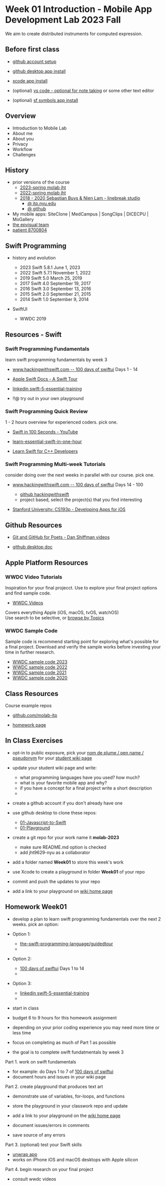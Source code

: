# Week 01 Introduction - Mobile App Development Lab 2023 Fall

We aim to create distributed instruments for computed expression.

## Before first class

- [github account setup](https://docs.github.com/en/get-started/onboarding/getting-started-with-your-github-account)

- [github desktop app install](https://docs.github.com/en/desktop/installing-and-configuring-github-desktop/installing-and-authenticating-to-github-desktop/installing-github-desktop)

- [xcode app install](https://apps.apple.com/us/app/xcode/id497799835?mt=12)

- (optional) [vs code - optional for note taking](https://code.visualstudio.com) or some other text editor

- (optional) [sf symbols app install](https://developer.apple.com/sf-symbols/)

## Overview

- Introduction to Mobile Lab
- About me
- About you
- Privacy
- Workflow
- Challenges

## History

- prior versions of the course
  - [2023-spring molab jht](https://github.com/mobilelabclass-itp/content-2023)
  - [2022-spring molab jht](https://github.com/mobilelabclass-itp/content-2022)
  - [2018 - 2020 Sebastian Buys & Nien Lam - linebreak studio](https://www.linebreak.studio/about)
    - [@ itp.nyu.edu](https://itp.nyu.edu/classes/mobile-lab/)
    - [@ github](https://github.com/mobilelabclass/content)
- My mobile apps: SiteClone | MedCampus | SongClips | DICECPU | MoGallery
- [the epvisual team](http://www.johnhenrythompson.com/ep-visual)
- [patient 8700804](https://image-ppubs.uspto.gov/dirsearch-public/print/downloadPdf/8700804)

## Swift Programming

- history and evolution

  - 2023 Swift 5.8.1 June 1, 2023
  - 2022 Swift 5.7.1 November 1, 2022
  - 2019 Swift 5.0 March 25, 2019
  - 2017 Swift 4.0 September 19, 2017
  - 2016 Swift 3.0 September 13, 2016
  - 2015 Swift 2.0 September 21, 2015
  - 2014 Swift 1.0 September 9, 2014

- SwiftUI

  - WWDC 2019

## Resources - Swift

### Swift Programming Fundamentals

learn swift programming fundamentals by week 3

- [www.hackingwithswift.com -- 100 days of swiftui](https://www.hackingwithswift.com/100/swiftui) Days 1 - 14

- [Apple Swift Docs - A Swift Tour](https://docs.swift.org/swift-book/documentation/the-swift-programming-language/guidedtour/)

- [linkedin swift-5-essential-training](https://www.linkedin.com/learning/swift-5-essential-training)

- !!@ try out in your own playground

### Swift Programming Quick Review

1 - 2 hours overview for experienced coders. pick one.

- [Swift in 100 Seconds - YouTube](https://www.youtube.com/watch?v=nAchMctX4YA)

- [learn-essential-swift-in-one-hour](https://www.hackingwithswift.com/articles/242/learn-essential-swift-in-one-hour)

- [Learn Swift for C++ Developers](https://www.advancedswift.com/learn-swift-cpp/)

### Swift Programming Multi-week Tutorials

consider doing over the next weeks in parallel with our course. pick one.

- [www.hackingwithswift.com -- 100 days of swiftui](https://www.hackingwithswift.com/100/swiftui) Days 14 - 100

  - [github hackingwithswift](https://github.com/twostraws/hackingwithswift)
  - project based, select the project(s) that you find interesting

- [Stanford University: CS193p - Developing Apps for iOS](https://cs193p.sites.stanford.edu/)

## Github Resources

- [Git and GitHub for Poets - Dan Shiffman videos](https://www.youtube.com/playlist?list=PLRqwX-V7Uu6ZF9C0YMKuns9sLDzK6zoiV)

- [github desktop doc](https://docs.github.com/en/desktop/installing-and-configuring-github-desktop/overview/getting-started-with-github-desktop)

## Apple Platform Resources

### WWDC Video Tutorials

Inspiration for your final projecct.
Use to explore your final project options and find sample code.

- [WWDC Videos](https://developer.apple.com/videos/all-videos)

Covers everything Apple (iOS, macOS, tvOS, watchOS)  
Use search to be selective, or [browse by Topics](https://developer.apple.com/videos/topics/)

### WWDC Sample Code

Sample code is recommend starting point for exploring what's possible for a final project. Download and verify the sample works before investing your time in further research.

- [WWDC sample code 2023](https://developer.apple.com/sample-code/wwdc/2023/)
- [WWDC sample code 2022](https://developer.apple.com/sample-code/wwdc/2022/)
- [WWDC sample code 2021](https://developer.apple.com/sample-code/wwdc/2021/)
- [WWDC sample code 2020](https://developer.apple.com/sample-code/wwdc/2020/)

## Class Resources

Course example repos

- [github.com/molab-itp](https://github.com/molab-itp)

- [homework page](https://github.com/molab-itp/content-2023-Fa/wiki)

## In Class Exercises

- opt-in to public exposure,
  pick your [nom de plume / pen name / pseudonym](https://en.wikipedia.org/wiki/Pen_name)
  for your [student wiki page](https://github.com/molab-itp/content-2023-Fa/wiki)
- update your student wiki page and write:

  - what programming languages have you used? how much?
  - what is your favorite mobile app and why?
  - if you have a concept for a final project write a short description
  -

- create a github account if you don't already have one

- use github desktop to clone these repos:

  - [01-Javascript-to-Swift](https://github.com/molab-itp/01-Javascript-to-Swift)
  - [01-Playground](https://github.com/molab-itp/01-Playground)

- create a git repo for your work name it **molab-2023**

  - make sure README.md option is checked
  - add jht9629-nyu as a collaborator

- add a folder named **Week01** to store this week's work

- use Xcode to create a playground in folder **Week01** of your repo

- commit and push the updates to your repo

- add a link to your playground on [wiki home page](https://github.com/mobilelabclass-itp/content-2023-Fa/wiki#week-01-homework)

## Homework Week01

- develop a plan to learn swift programming fundamentals over the next 2 weeks. pick an option:

- Option 1:
  - [the-swift-programming-language/guidedtour](https://docs.swift.org/swift-book/documentation/the-swift-programming-language/guidedtour/)
  -
- Option 2:
  - [100 days of swiftui](https://www.hackingwithswift.com/100/swiftui) Days 1 to 14
  -
- Option 3:

  - [linkedin swift-5-essential-training](https://www.linkedin.com/learning/swift-5-essential-training)
  -

- start in class

- budget 6 to 9 hours for this homework assignment
- depending on your prior coding experience you may need more time or less time
- focus on completing as much of Part 1 as possible
<!-- - the goal is to complete up to Day 14 by Week 3 of this course -->
- the goal is to complete swift fundatmentals by week 3

Part 1. work on swift fundamentals

- for example: do Days 1 to 7 of [100 days of swiftui](https://www.hackingwithswift.com/100/swiftui)
- document hours and issues in your wiki page

Part 2. create playground that produces text art

- demonstrate use of variables, for-loops, and functions
- store the playground in your classwork repo and update

- add a link to your playground on the [wiki home page](https://github.com/molab-itp/content-2023-Fa/wiki/wiki#week-01-homework)

- document issues/errors in comments
- save source of any errors

Part 3. (optional) test your Swift skills

- [unwrap app](https://apps.apple.com/us/app/unwrap/id1440611372)
- works on iPhone iOS and macOS desktops with Apple silicon

Part 4. begin research on your final project

- consult wwdc videos

<!--
- review the Swift resources
- select resource(s) for learning Swift programming fundamentals
- write a brief summary of your plan on your wiki page
- and note what resources you plan to use
- be prepare to discuss in class your impressions of the swift learning resources that you used
- it is OK to revise your plan as you go
-
 -->

<!--
## Notes
[01-MoLab-Notes](../assets/01-MoLab-Notes.pdf)
 -->

<!-- - (optional) clone wiki

```
# script to clone the class wiki
# enter in Terminal app
# select location of wiki
cd ~/Documents
# clone local copy of wiki
git clone https://github.com/molab-itp/content-2023-Fa.wiki.git
``` -->

<!--
- iOS Devices Capabilities
- iOS Libraries
  -->

<!-- - [kodeco.com - programming-in-swift-fundamentals](https://www.kodeco.com/28092971-programming-in-swift-fundamentals) -->

<!-- - [kodeco.com - your-first-ios-swiftui-app](https://www.kodeco.com/28797163-your-first-ios-swiftui-app-an-app-from-scratch) -->

  <!-- - https://github.com/jht9629-nyu -->

<!-- - add github account to https://github.com/mobilelabclass-itp -->

<!-- ### WWDC Videos

- [videos/wwdc2022](https://developer.apple.com/videos/wwdc2022)
- [videos/wwdc2021](https://developer.apple.com/videos/wwdc2021)
- [videos/wwdc2020](https://developer.apple.com/videos/wwdc2020)
- [videos/wwdc2019](https://developer.apple.com/videos/wwdc2019)
  ...
- [videos/wwdc2014](https://developer.apple.com/videos/wwdc2014)
 -->

<!--
- add jht9629-nyu as a collaborator
- https://github.com/jht9629-nyu
- add a folder named Week01 to store this weeks work
- include a README.md to the folder to document your work and comments -->

  <!-- - create a Xcode playground to explore emoji's and add it to your repo
  - encorporate Swift langage features you are learning
  - eg. variables, for loops, arrays 
  -->
